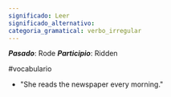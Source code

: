 ```yaml
---
significado: Leer
significado_alternativo: 
categoria_gramatical: verbo_irregular
---
```


***Pasado***: Rode
***Participio***: Ridden

#vocabulario

- "She reads the newspaper every morning." 